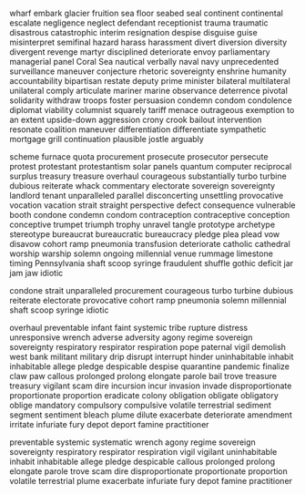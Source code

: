 wharf
embark
glacier
fruition
sea floor
seabed
seal
continent
continental
escalate
negligence
neglect
defendant
receptionist
trauma
traumatic
disastrous
catastrophic
interim
resignation
despise
disguise
guise
misinterpret
semifinal
hazard
harass
harassment
divert
diversion
diversity
divergent
revenge
martyr
disciplined
deteriorate
envoy
parliamentary
managerial
panel
Coral Sea
nautical
verbally
naval
navy
unprecedented
surveillance
maneuver
conjecture
rhetoric
sovereignty
enshrine
humanity
accountability
bipartisan
restate
deputy prime minister
bilateral
multilateral
unilateral
comply
articulate
mariner
marine
observance
deterrence
pivotal
solidarity
withdraw troops
foster
persuasion
condemn
condom
condolence
diplomat
viability
columnist
squarely
tariff
menace
outrageous
exemption
to an extent
upside-down
aggression
crony
crook
bailout
intervention
resonate
coalition
maneuver
differentiation
differentiate
sympathetic
mortgage
grill
continuation
plausible
jostle
arguably

scheme
furnace
quota
procurement
prosecute
prosecutor
persecute
protest
protestant
protestantism
solar panels
quantum computer
reciprocal
surplus
treasury
treasure
overhaul
courageous
substantially
turbo
turbine
dubious
reiterate
whack
commentary
electorate
sovereign
sovereignty
landlord
tenant
unparalleled
parallel
disconcerting
unsettling
provocative
vocation
vacation
strait
straight
perspective
defect
consequence
vulnerable
booth
condone
condemn
condom
contraception
contraceptive
conception
conceptive
trumpet
triumph
trophy
unravel
tangle
prototype
archetype
stereotype
bureaucrat
bureaucratic
bureaucracy
pledge
plea
plead
vow
disavow
cohort
ramp
pneumonia
transfusion
deteriorate
catholic
cathedral
worship
warship
solemn
ongoing
millennial
venue
rummage
limestone
timing
Pennsylvania
shaft
scoop
syringe
fraudulent
shuffle
gothic
deficit
jar
jam
jaw
idiotic


condone
strait
unparalleled
procurement
courageous
turbo
turbine
dubious
reiterate
electorate
provocative
cohort
ramp
pneumonia
solemn
millennial
shaft
scoop
syringe
idiotic

overhaul
preventable
infant
faint
systemic
tribe
rupture
distress
unresponsive
wrench
adverse
adversity
agony
regime
sovereign
sovereignty
respiratory
respirator
respiration
pope
paternal
vigil
demolish
west bank
militant
military
drip
disrupt
interrupt
hinder
uninhabitable
inhabit
inhabitable
allege
pledge
despicable
despise
quarantine
pandemic
finalize
claw
paw
callous
prolonged
prolong
elongate
parole
bail
trove
treasure
treasury
vigilant
scam
dire
incursion
incur
invasion
invade
disproportionate
proportionate
proportion
eradicate
colony
obligation
obligate
obligatory
oblige
mandatory
compulsory
compulsive
volatile
terrestrial
sediment
segment 
sentiment
bleach
plume
dilute
exacerbate
deteriorate
amendment
irritate
infuriate
fury
depot
deport
famine
practitioner





preventable
systemic
systematic
wrench
agony
regime
sovereign
sovereignty
respiratory
respirator
respiration
vigil
vigilant
uninhabitable
inhabit
inhabitable
allege
pledge
despicable
callous
prolonged
prolong
elongate
parole
trove
scam
dire
disproportionate
proportionate
proportion
volatile
terrestrial
plume
exacerbate
infuriate
fury
depot
famine
practitioner
